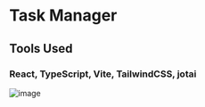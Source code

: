 # Task Manager 
## Tools Used
### React, TypeScript, Vite, TailwindCSS, jotai

![image](https://github.com/Dagmawi-22/task-mgt/assets/109204719/3e8f82fb-eb3c-4c5b-87c0-5113337a5a7f)


